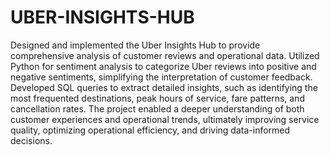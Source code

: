 # UBER-INSIGHTS-HUB
Designed and implemented the Uber Insights Hub to provide comprehensive analysis of customer reviews and operational data. Utilized Python for sentiment analysis to categorize Uber reviews into positive and negative sentiments, simplifying the interpretation of customer feedback. Developed SQL queries to extract detailed insights, such as identifying the most frequented destinations, peak hours of service, fare patterns, and cancellation rates. The project enabled a deeper understanding of both customer experiences and operational trends, ultimately improving service quality, optimizing operational efficiency, and driving data-informed decisions.
